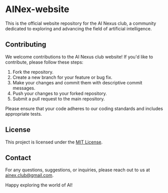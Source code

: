 # AINex-website

This is the official website repository for the AI Nexus club, a community dedicated to exploring and advancing the field of artificial intelligence.

## Contributing

We welcome contributions to the AI Nexus club website! If you'd like to contribute, please follow these steps:

1. Fork the repository.
2. Create a new branch for your feature or bug fix.
3. Make your changes and commit them with descriptive commit messages.
4. Push your changes to your forked repository.
5. Submit a pull request to the main repository.

Please ensure that your code adheres to our coding standards and includes appropriate tests.

## License

This project is licensed under the [MIT License](LICENSE.txt).

## Contact

For any questions, suggestions, or inquiries, please reach out to us at [ainex.club@gmail.com](mailto:ainex.club@gmail.com).

Happy exploring the world of AI!

